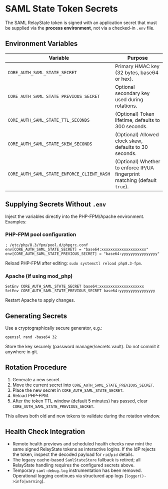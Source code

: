 # SAML State Token Secrets

The SAML RelayState token is signed with an application secret that must be supplied via the **process environment**, not via a checked-in `.env` file.

## Environment Variables

| Variable | Purpose |
| --- | --- |
| `CORE_AUTH_SAML_STATE_SECRET` | Primary HMAC key (32 bytes, base64 or hex). |
| `CORE_AUTH_SAML_STATE_PREVIOUS_SECRET` | Optional secondary key used during rotations. |
| `CORE_AUTH_SAML_STATE_TTL_SECONDS` | (Optional) Token lifetime, defaults to 300 seconds. |
| `CORE_AUTH_SAML_STATE_SKEW_SECONDS` | (Optional) Allowed clock skew, defaults to 30 seconds. |
| `CORE_AUTH_SAML_STATE_ENFORCE_CLIENT_HASH` | (Optional) Whether to enforce IP/UA fingerprint matching (default `true`). |

## Supplying Secrets Without `.env`

Inject the variables directly into the PHP-FPM/Apache environment. Examples:

### PHP-FPM pool configuration
```
; /etc/php/8.3/fpm/pool.d/phpgrc.conf
env[CORE_AUTH_SAML_STATE_SECRET] = "base64:xxxxxxxxxxxxxxxxxxxx"
env[CORE_AUTH_SAML_STATE_PREVIOUS_SECRET] = "base64:yyyyyyyyyyyyyyyy"
```
Reload PHP-FPM after editing: `sudo systemctl reload php8.3-fpm`.

### Apache (if using mod_php)
```
SetEnv CORE_AUTH_SAML_STATE_SECRET base64:xxxxxxxxxxxxxxxxxxxx
SetEnv CORE_AUTH_SAML_STATE_PREVIOUS_SECRET base64:yyyyyyyyyyyyyyyy
```
Restart Apache to apply changes.

## Generating Secrets

Use a cryptographically secure generator, e.g.:
```
openssl rand -base64 32
```
Store the key securely (password manager/secrets vault). Do not commit it anywhere in git.

## Rotation Procedure

1. Generate a new secret.
2. Move the current secret into `CORE_AUTH_SAML_STATE_PREVIOUS_SECRET`.
3. Place the new secret in `CORE_AUTH_SAML_STATE_SECRET`.
4. Reload PHP-FPM.
5. After the token TTL window (default 5 minutes) has passed, clear `CORE_AUTH_SAML_STATE_PREVIOUS_SECRET`.

This allows both old and new tokens to validate during the rotation window.

## Health Check Integration

- Remote health previews and scheduled health checks now mint the same signed RelayState tokens as interactive logins. If the IdP rejects the token, inspect the decoded payload for `rid`/`pid` details.
- The legacy cache-based `SamlStateStore` fallback is retired; all RelayState handling requires the configured secrets above.
- Temporary `saml-debug.log` instrumentation has been removed. Operational logging continues via structured app logs (`logger()->info|warning`).

